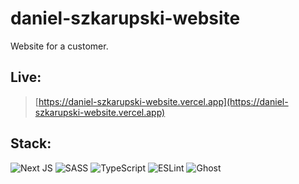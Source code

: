 # daniel-szkarupski-website

Website for a customer.

## Live:

> [https://daniel-szkarupski-website.vercel.app](https://daniel-szkarupski-website.vercel.app)

## Stack:

![Next JS](https://img.shields.io/badge/Next-black?style=for-the-badge&logo=next.js&logoColor=white)
![SASS](https://img.shields.io/badge/SASS-hotpink.svg?style=for-the-badge&logo=SASS&logoColor=white)
![TypeScript](https://img.shields.io/badge/typescript-%23007ACC.svg?style=for-the-badge&logo=typescript&logoColor=white)
![ESLint](https://img.shields.io/badge/ESLint-4B3263?style=for-the-badge&logo=eslint&logoColor=white)
![Ghost](https://img.shields.io/badge/ghost-000?style=for-the-badge&logo=ghost&logoColor=%23F7DF1E)
